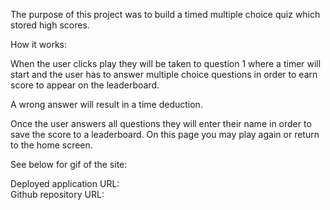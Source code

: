 The purpose of this project was to build a timed multiple choice quiz which stored high scores.

How it works:

When the user clicks play they will be taken to question 1 where a timer will start and the user has to answer multiple choice questions in order to earn score to appear on the leaderboard.

A wrong answer will result in a time deduction. 

Once the user answers all questions they will enter their name in order to save the score to a leaderboard. On this page you may play again or return to the home screen.

See below for gif of the site:






Deployed application URL:      
Github repository URL: 
